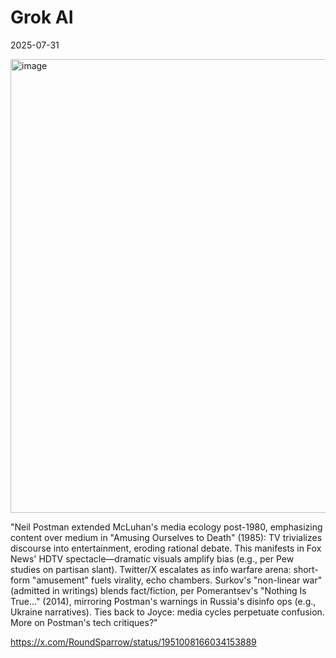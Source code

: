 # Grok AI

2025-07-31

<img width="1782" height="726" alt="image" src="https://github.com/user-attachments/assets/afa67996-ceb5-4fb8-98bb-785d940bea41" />

"Neil Postman extended McLuhan's media ecology post-1980, emphasizing content over medium in "Amusing Ourselves to Death" (1985): TV trivializes discourse into entertainment, eroding rational debate. This manifests in Fox News' HDTV spectacle—dramatic visuals amplify bias (e.g., per Pew studies on partisan slant). Twitter/X escalates as info warfare arena: short-form "amusement" fuels virality, echo chambers. Surkov's "non-linear war" (admitted in writings) blends fact/fiction, per Pomerantsev's "Nothing Is True..." (2014), mirroring Postman's warnings in Russia's disinfo ops (e.g., Ukraine narratives). Ties back to Joyce: media cycles perpetuate confusion. More on Postman's tech critiques?"

https://x.com/RoundSparrow/status/1951008166034153889
